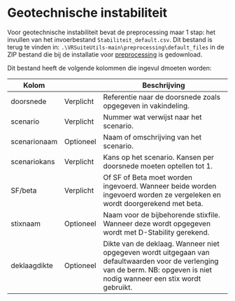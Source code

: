 # Geotechnische instabiliteit

Voor geotechnische instabiliteit bevat de preprocessing maar 1 stap: het invullen van het invoerbestand `Stabiliteit_default.csv`. Dit bestand is terug te vinden in: ```.\VRSuiteUtils-main\preprocessing\default_files``` in de ZIP bestand die bij de installatie voor [preprocessing](..\Installaties\VRUtils.md) is gedownload.

Dit bestand heeft de volgende kolommen die ingevul dmoeten worden:

| Kolom       	 | 	         | Beschrijving                                                                                                                                                                                 	                                                                |
|---------------|-----------|---------------------------------------------------------------------------------------------------------------------------------------------------------------------------------------------------------------------------------------------------------------|
| doorsnede     | Verplicht 	 | Referentie naar de doorsnede zoals opgegeven in vakindeling.                                                                                                                                     	                                                            |
| scenario      | Verplicht 	 | Nummer wat verwijst naar het scenario.                                                                                                                                     	                                                                                  |
| scenarionaam  | Optioneel 	 | Naam of omschrijving van het scenario.                                                                                                                                 	                                                                                      |
| scenariokans  | Verplicht 	 | Kans op het scenario. Kansen per doorsnede moeten optellen tot 1.                                                                                                                                     	                                                       |
| SF/beta       | Verplicht 	 | Of SF of Beta moet worden ingevoerd. Wanneer beide worden ingevoerd worden ze vergeleken en wordt doorgerekend met beta.                                                                                                                                    	 |
| stixnaam      | Optioneel 	 | Naam voor de bijbehorende stixfile. Wanneer deze wordt opgegeven wordt met D-Stability gerekend.                                                                                                                                    	                         |
| deklaagdikte  | Optioneel 	 | Dikte van de deklaag. Wanneer niet opgegeven wordt uitgegaan van defaultwaarden voor de verlenging van de berm. NB: opgeven is niet nodig wanneer een stix wordt gebruikt.                                                                                                                                 	                                                                                                                           |
